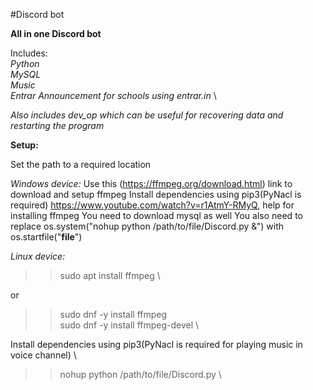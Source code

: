 #Discord bot

**All in one Discord bot**

Includes: \
_Python_ \
_MySQL_ \
_Music_ \
_Entrar Announcement for schools using entrar.in_ \

*Also includes dev_op which can be useful for recovering data and restarting the program*

**Setup:**

Set the path to a required location

_Windows device:_
Use this (https://ffmpeg.org/download.html) link to download and setup ffmpeg
Install dependencies using pip3(PyNacl is required)
https://www.youtube.com/watch?v=r1AtmY-RMyQ, help for installing ffmpeg
You need to download mysql as well
You also need to replace os.system("nohup python /path/to/file/Discord.py &") with os.startfile("__file__")

_Linux device:_
>>sudo apt install ffmpeg \

or

>>sudo dnf -y install ffmpeg \
>>sudo dnf -y install ffmpeg-devel \


Install dependencies using pip3(PyNacl is required for playing music in voice channel) \
>>nohup python /path/to/file/Discord.py \
